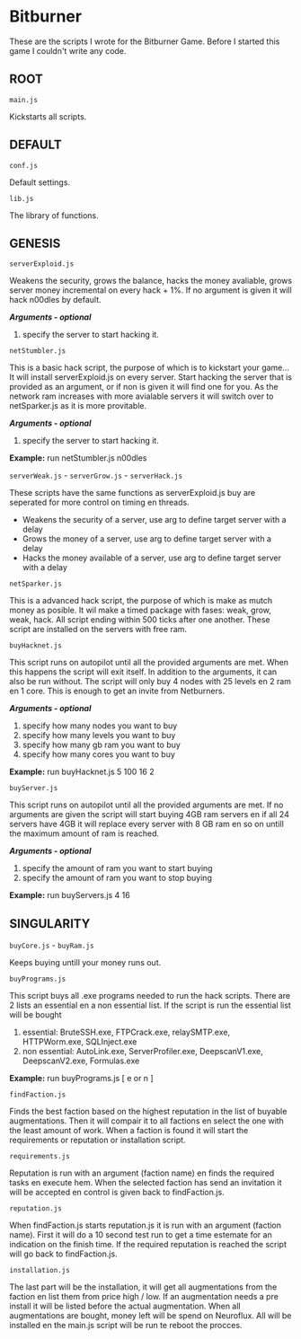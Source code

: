 # Bitburner

These are the scripts I wrote for the Bitburner Game. Before I started this game I couldn't write any code.


## ROOT

`main.js`

Kickstarts all scripts.

## DEFAULT

`conf.js`

Default settings.

`lib.js`

The library of functions.


## GENESIS


`serverExploid.js` 

Weakens the security, grows the balance, hacks the money avaliable, grows server money incremental on every hack + 1%.
If no argument is given it will hack n00dles by default.

***Arguments - optional***
1. specify the server to start hacking it. 

`netStumbler.js`

This is a basic hack script, the purpose of which is to kickstart your game... 
It will install serverExploid.js on every server. 
Start hacking the server that is provided as an argument, or if non is given it will find one for you.
As the network ram increases with more avialable servers it will switch over to netSparker.js as it is more provitable. 

***Arguments - optional***
1. specify the server to start hacking it.

**Example:** run netStumbler.js n00dles

`serverWeak.js` - `serverGrow.js` - `serverHack.js` 

These scripts have the same functions as serverExploid.js buy are seperated for more control on timing en threads.

* Weakens the security of a server, use arg to define target server with a delay
* Grows the money of a server, use arg to define target server with a delay
* Hacks the money available of a server, use arg to define target server with a delay

`netSparker.js`

This is a advanced hack script, the purpose of which is make as mutch money as posible. 
It wil make a timed package with fases: weak, grow, weak, hack. All script ending within 500 ticks after one another. 
These script are installed on the servers with free ram. 

`buyHacknet.js` 

This script runs on autopilot until all the provided arguments are met. When this happens the script will exit itself.
In addition to the arguments, it can also be run without. The script will only buy 4 nodes with 25 levels en 2 ram en 1 core.
This is enough to get an invite from Netburners. 

***Arguments - optional***
1. specify how many nodes you want to buy
2. specify how many levels you want to buy
3. specify how many gb ram you want to buy
4. specify how many cores you want to buy

**Example:** run buyHacknet.js 5 100 16 2

`buyServer.js` 

This script runs on autopilot until all the provided arguments are met. 
If no arguments are given the script will start buying 4GB ram servers en if all 24 servers have 4GB it will replace every server
with 8 GB ram en so on untill the maximum amount of ram is reached. 

***Arguments - optional***
1. specify the amount of ram you want to start buying
2. specify the amount of ram you want to stop buying

**Example:** run buyServers.js 4 16


## SINGULARITY


`buyCore.js` - `buyRam.js`

Keeps buying untill your money runs out.

`buyPrograms.js` 

This script buys all .exe programs needed to run the hack scripts. There are 2 lists an essential en a non essential list.
If the script is run the essential list will be bought 

1. essential: BruteSSH.exe, FTPCrack.exe, relaySMTP.exe, HTTPWorm.exe, SQLInject.exe
2. non essential: AutoLink.exe, ServerProfiler.exe, DeepscanV1.exe, DeepscanV2.exe, Formulas.exe

**Example:** run buyPrograms.js [ e or n ]

`findFaction.js`

Finds the best faction based on the highest reputation in the list of buyable augmentations.
Then it will compair it to all factions en select the one with the least amount of work. 
When a faction is found it will start the requirements or reputation or installation script.

`requirements.js` 

Reputation is run with an argument (faction name) en finds the required tasks en execute hem.
When the selected faction has send an invitation it will be accepted en control is given back to findFaction.js.

`reputation.js`

When findFaction.js starts reputation.js it is run with an argument (faction name).
First it will do a 10 second test run to get a time estemate for an indication on the finish time.
If the required reputation is reached the script will go back to findFaction.js.

`installation.js`

The last part will be the installation, it will get all augmentations from the faction en list them from price high / low.
If an augmentation needs a pre install it will be listed before the actual augmentation. 
When all augmentations are bought, money left will be spend on Neuroflux. 
All will be installed en the main.js script will be run te reboot the procces.